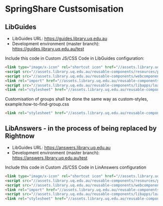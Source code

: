 # SpringShare Custsomisation

## LibGuides

* LibGuides URL: <https://guides.library.uq.edu.au>
* Development environment (master branch): <https://guides.library.uq.edu.au/test>

Include this code in Custom JS/CSS Code in LibGuides configuration:

```html
<link type="image/x-icon" rel="shortcut icon" href="//assets.library.uq.edu.au/reusable-components/resources/favicon.ico">
<script src="//assets.library.uq.edu.au/reusable-components/resources/preloader.js" async></script>
<script src="//assets.library.uq.edu.au/reusable-components/webcomponentsjs/webcomponents-lite.js" async></script>
<link rel="import" href="//assets.library.uq.edu.au/reusable-components/elements.vulcanized.html" async>
<script src="//assets.library.uq.edu.au/reusable-components/libapps/load.js" async></script>
<link rel="stylesheet" href="//assets.library.uq.edu.au/reusable-components/libapps/libguides/custom-styles.css" />
```

Customisation of groups shall be done the same way as custom-styles, example:how-to-find-group.css

```html
<link rel="stylesheet" href="//assets.library.uq.edu.au/reusable-components/libapps/libguides/how-to-find-group.css" />
```

## LibAnswers - in the process of being replaced by Rightnow

* LibGuides URL: <https://answers.library.uq.edu.au>
* Development environment (master branch): <https://answers.library.uq.edu.au/test>

Include this code in Custom JS/CSS Code in LinAnswers configuration

```html
<link type="image/x-icon" rel="shortcut icon" href="//assets.library.uq.edu.au/reusable-components/resources/favicon.ico">
<script src="//assets.library.uq.edu.au/reusable-components/resources/preloader.js" async></script>
<script src="//assets.library.uq.edu.au/reusable-components/webcomponentsjs/webcomponents-lite.js" async></script>
<link rel="import" href="//assets.library.uq.edu.au/reusable-components/elements.vulcanized.html" async>
<script src="//assets.library.uq.edu.au/reusable-components/libapps/load.js" async></script>
<link rel="stylesheet" href="//assets.library.uq.edu.au/reusable-components/libapps/libanswers/custom-styles.css" />
```
